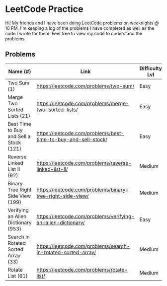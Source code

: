 # LeetCode Practice

Hi! My friends and I have been doing LeetCode problems on weeknights @ 10 PM. I'm keeping a log of the problems I have completed as well as the code I wrote for them. Feel free to view my code to understand the problems.


## Problems

| Name (#) | Link | Difficulty Lvl |
|----------------|-------------------------------|-----------------------------|
| Two Sum (1) | https://leetcode.com/problems/two-sum/ | Easy |
| Merge Two Sorted Lists (21) | https://leetcode.com/problems/merge-two-sorted-lists/ | Easy |
| Best Time to Buy and Sell a Stock (121) | https://leetcode.com/problems/best-time-to-buy-and-sell-stock/ | Easy |
| Reverse Linked List II (92) | https://leetcode.com/problems/reverse-linked-list-ii/ | Medium |
| Binary Tree Right Side View (199) | https://leetcode.com/problems/binary-tree-right-side-view/ | Medium |
| Verifying an Alien Dictionary (953) | https://leetcode.com/problems/verifying-an-alien-dictionary/ | Easy |
| Search in Rotated Sorted Array (33) | https://leetcode.com/problems/search-in-rotated-sorted-array/ | Medium |
| Rotate List (61) | https://leetcode.com/problems/rotate-list/ | Medium |
